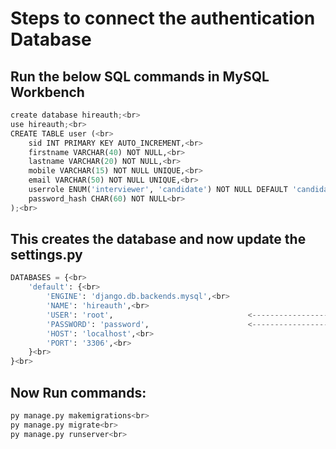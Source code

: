 # Steps to connect the authentication Database <br>

## Run the below SQL commands in MySQL Workbench <br>


```python
create database hireauth;<br>
use hireauth;<br>
CREATE TABLE user (<br>
    sid INT PRIMARY KEY AUTO_INCREMENT,<br>
    firstname VARCHAR(40) NOT NULL,<br>
    lastname VARCHAR(20) NOT NULL,<br>
    mobile VARCHAR(15) NOT NULL UNIQUE,<br>
    email VARCHAR(50) NOT NULL UNIQUE,<br>
    userrole ENUM('interviewer', 'candidate') NOT NULL DEFAULT 'candidate',<br>
    password_hash CHAR(60) NOT NULL<br>
);<br>
```

## This creates the database and now update the settings.py <br>

```python
DATABASES = {<br>
    'default': {<br>
        'ENGINE': 'django.db.backends.mysql',<br>
        'NAME': 'hireauth',<br>
        'USER': 'root',                              <--------------------- Add the user<br>
        'PASSWORD': 'password',                      <--------------------- Add the password<br>
        'HOST': 'localhost',<br>
        'PORT': '3306',<br>
    }<br>
}<br>
```

## Now Run commands:

```python
py manage.py makemigrations<br>
py manage.py migrate<br>
py manage.py runserver<br>
```
